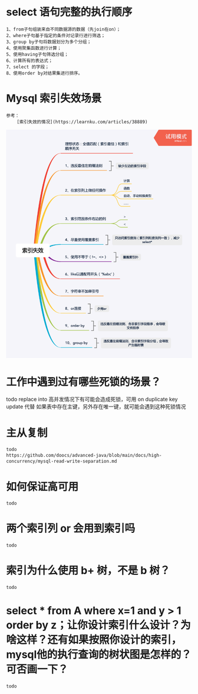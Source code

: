 # select 语句完整的执行顺序

    1、from子句组装来自不同数据源的数据（先join在on）；
    2、where子句基于指定的条件对记录行进行筛选；
    3、group by子句将数据划分为多个分组；
    4、使用聚集函数进行计算；
    5、使用having子句筛选分组；
    6、计算所有的表达式；
    7、select 的字段；
    8、使用order by对结果集进行排序。

# Mysql 索引失效场景

    参考：
        [索引失效的情况](https://learnku.com/articles/38889)

<p align='center'>
    <img src='./images/Mysql 索引失效场景.png'>
</p>

# 工作中遇到过有哪些死锁的场景？

   todo
   replace into 高并发情况下有可能会造成死锁，可用 on duplicate key update 代替
   如果表中存在主键，另外存在唯一键，就可能会遇到这种死锁情况

# 主从复制

    todo
    https://github.com/doocs/advanced-java/blob/main/docs/high-concurrency/mysql-read-write-separation.md

# 如何保证高可用

    todo

# 两个索引列 or 会用到索引吗

    todo

# 索引为什么使用 b+ 树，不是 b 树？

    todo

# select * from A where x=1 and y > 1 order by z；让你设计索引什么设计？为啥这样？还有如果按照你设计的索引，mysql他的执行查询的树状图是怎样的？可否画一下？

    todo
